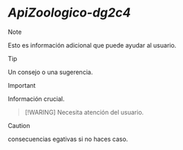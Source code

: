 # *ApiZoologico-dg2c4*


> [!NOTE]
> Esto es información adicional que puede ayudar al usuario.

> [!TIP]
> Un consejo o una sugerencia.

> [!IMPORTANT]
> Información crucial.

> [!WARING]
> Necesita atención del usuario.

> [!CAUTION]
> consecuencias egativas si no haces caso.
